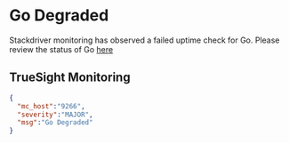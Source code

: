 # Go Degraded
Stackdriver monitoring has observed a failed uptime check for Go. 
Please review the status of Go [here](https://console.cloud.google.com/home/dashboard?project=${project_id})

## TrueSight Monitoring
```json
{
  "mc_host":"9266",
  "severity":"MAJOR",
  "msg":"Go Degraded"
}
```
